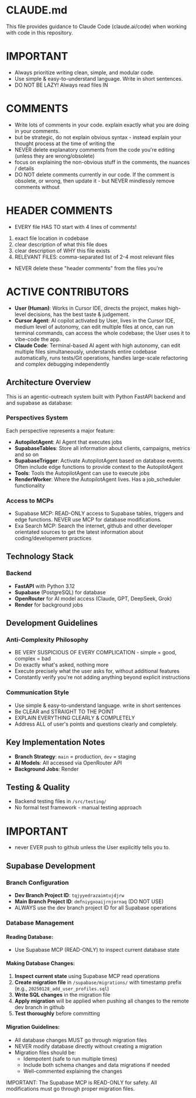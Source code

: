 # CLAUDE.md

This file provides guidance to Claude Code (claude.ai/code) when working with code in this repository.

# IMPORTANT
- Always prioritize writing clean, simple, and modular code.
- Use simple & easy-to-understand language. Write in short sentences.
- DO NOT BE LAZY! Always read files IN

# COMMENTS
- Write lots of comments in your code. explain exactly what you are doing in your comments.
- but be strategic, do not explain obvious syntax - instead explain your thought process at the time of writing the
- NEVER delete explanatory comments from the code you're editing (unless they are wrong/obsolete)
- focus on explaining the non-obvious stuff in the comments, the nuances / details
- DO NOT delete comments
currently in our code. If the
comment is obsolete, or wrong, then update it - but NEVER mindlessly remove comments without

# HEADER COMMENTS
- EVERY file HAS TO start with 4 lines of comments!
1. exact file location in codebase
2. clear description of what this file does
3. clear description of WHY this file exists
4. RELEVANT FILES: comma-separated list of 2-4 most relevant files
- NEVER delete these "header comments" from the files you're

# ACTIVE CONTRIBUTORS
- **User (Human)**: Works in Cursor IDE, directs the project, makes high-level decisions, has the best taste & judgement.
- **Cursor Agent**: AI copilot activated by User, lives in the Cursor IDE, medium level of autonomy, can edit multiple files at once, can run terminal commands, can access the whole codebase; the User uses it to vibe-code the app.
- **Claude Code**: Terminal-based AI agent with high autonomy, can edit multiple files simultaneously, understands entire codebase automatically, runs tests/Git operations, handles large-scale refactoring and complex debugging independently

## Architecture Overview

This is an agentic-outreach system built with Python FastAPI backend and and supabase as database:

### Perspectives System
Each perspective represents a major feature:
- **AutopilotAgent**: AI Agent that executes jobs
- **SupabaseTables**: Store all information about clients, campaigns, metrics and so on 
- **SupabaseTrigger**: Activate AutopilotAgent based on database events. Often include edge functions to provide context to the AutopilotAgent
- **Tools**: Tools the AutopilotAgent can use to execute jobs
- **RenderWorker**: Where the AutopilotAgent lives. Has a job_scheduler functionality

### Access to MCPs
- Supabase MCP: READ-ONLY access to Supabase tables, triggers and edge functions. NEVER use MCP for database modifications.
- Exa Search MCP: Search the internet, github and other developer orientated sources to get the latest information about coding/developement practices

## Technology Stack

### Backend
- **FastAPI** with Python 3.12
- **Supabase** (PostgreSQL) for database
- **OpenRouter** for AI model access (Claude, GPT, DeepSeek, Grok)
- **Render** for background jobs

## Development Guidelines

### Anti-Complexity Philosophy
- BE VERY SUSPICIOUS OF EVERY COMPLICATION - simple = good, complex = bad
- Do exactly what's asked, nothing more
- Execute precisely what the user asks for, without additional features
- Constantly verify you're not adding anything beyond explicit instructions

### Communication Style
- Use simple & easy-to-understand language. write in short sentences
- Be CLEAR and STRAIGHT TO THE POINT
- EXPLAIN EVERYTHING CLEARLY & COMPLETELY
- Address ALL of user's points and questions clearly and completely.

## Key Implementation Notes

- **Branch Strategy**: `main` = production, `dev` = staging
- **AI Models**: All accessed via OpenRouter API
- **Background Jobs**: Render

## Testing & Quality

- Backend testing files in `/src/testing/`
- No formal test framework - manual testing approach

# IMPORTANT
- never EVER push to github unless the User explicitly tells you to.

## Supabase Development

### Branch Configuration
- **Dev Branch Project ID**: `tqjyyedrazaimtujdjrw` 
- **Main Branch Project ID**: `dmfniygxoaijrnjornaq` (DO NOT USE)
- ALWAYS use the dev branch project ID for all Supabase operations

### Database Management

#### Reading Database:
- Use Supabase MCP (READ-ONLY) to inspect current database state

#### Making Database Changes:
1. **Inspect current state** using Supabase MCP read operations
2. **Create migration file** in `/supabase/migrations/` with timestamp prefix (e.g., `20250128_add_user_profiles.sql`)
3. **Write SQL changes** in the migration file
4. **Apply migration** will be applied when pushing all changes to the remote dev branch in github
5. **Test thoroughly** before committing

#### Migration Guidelines:
- All database changes MUST go through migration files
- NEVER modify database directly without creating a migration
- Migration files should be:
  - Idempotent (safe to run multiple times)
  - Include both schema changes and data migrations if needed
  - Well-commented explaining the changes

IMPORTANT: The Supabase MCP is READ-ONLY for safety. All modifications must go through proper migration files.